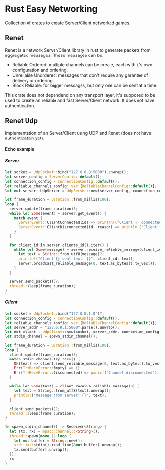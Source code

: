 # Rust Easy Networking
Collection of crates to create Server/Client networked games.


## Renet
Renet is a network Server/Client library in rust to generate packets from aggregated messages. These messages can be:

- Reliable Ordered: multiple channels can be create, each with it's own configuration and ordering.
- Unreliable Unordered: messages that don't require any garantee of delivery or ordering.
- Block Reliable: for bigger messages, but only one can be sent at a time. 

This crate does not dependend on any transport layer, it's supposed to be used to create an reliable and fast Server/Client network.
It does not have authentication.

## Renet Udp
Implementation of an Server/Client using UDP and Renet (does not have authentication yet).
#### Echo example
##### Server

```rust
let socket = UdpSocket::bind("127.0.0.0:5000").unwrap();
let server_config = ServerConfig::default();
let connection_config = ConnectionConfig::default();
let reliable_channels_config: vec![ReliableChannelConfig::default()];
let mut server: UdpServer = UdpServer::new(server_config, connection_config, reliable_channels_config, socket)?;
    
let frame_duration = Duration::from_millis(100);
loop {
  server.update(frame_duration)?;
  while let Some(event) = server.get_event() {
    match event {
      ServerEvent::ClientConnected(id) => println!("Client {} connected.", id),
      ServerEvent::ClientDisconnected(id, reason) => println!("Client {} disconnected: {}", id, reason)
    }
  }

  for client_id in server.clients_id().iter() {
    while let Some(message) = server.receive_reliable_message(client_id, 0) {
      let text = String::from_utf8(message)?;
      println!("Client {} sent text: {}", client_id, text);
      server.broadcast_reliable_message(0, text.as_bytes().to_vec());
    }
  }
        
  server.send_packets()?;
  thread::sleep(frame_duration);
}
```

##### Client
```rust
let socket = UdpSocket::bind("127.0.0.1:0")?;
let connection_config = ConnectionConfig::default();
let reliable_channels_config: vec![ReliableChannelConfig::default()];
let server_addr = "127.0.0.1:5000".parse().unwrap();
let mut client = UdpClient::new(socket, server_addr, connection_config, reliable_channels_config)?;
let stdin_channel = spawn_stdin_channel();

let frame_duration = Duration::from_millis(100);
loop {
  client.update(frame_duration)?;
  match stdin_channel.try_recv() {
    Ok(text) => client.send_reliable_message(0, text.as_bytes().to_vec())?,
    Err(TryRecvError::Empty) => {}
    Err(TryRecvError::Disconnected) => panic!("Channel disconnected"),
  }

  while let Some(text) = client.receive_reliable_message(0) {
    let text = String::from_utf8(text).unwrap();
    println!("Message from server: {}", text);
  }

  client.send_packets()?;
  thread::sleep(frame_duration);
}

fn spawn_stdin_channel() -> Receiver<String> {
  let (tx, rx) = mpsc::channel::<String>();
  thread::spawn(move || loop {
    let mut buffer = String::new();
    std::io::stdin().read_line(&mut buffer).unwrap();
    tx.send(buffer).unwrap();
  });
  rx
}

```
 
